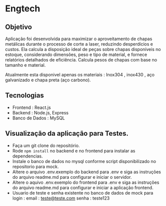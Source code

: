 # Engtech

## Objetivo
Aplicação foi desenvolvida para maximizar o aproveitamento de chapas metálicas durante o processo de corte a laser, reduzindo desperdícios e custos. Ela calcula a disposição ideal de peças sobre chapas disponíveis no estoque, considerando dimensões, peso e tipo de material, e fornece relatórios detalhados de eficiência.
Calcula pesos de chapas com base no tamanho e material.

Atualmente esta disponivel apenas os materiais : Inox304 , inox430 , aço galvanizado e chapa preta (aço carbono).

## Tecnologias

- Frontend :	React.js
- Backend :	Node.js, Express
- Banco de Dados :	MySQL

## Visualização da aplicação para Testes. 
 - Faça um git clone do repositório.
 - Rode `npm install` no backend e no frontend para instalar as dependencias.
 - Instale o banco de dados no mysql conforme script disponibilizado no repositorio para mock.
 - Altere o arquivo .env.exemplo do backend para .env e siga as instruções do arquivo readme.md para configurar e iniciar o servidor.
 - Altere o aquivo .env.exemplo do frontend para .env e siga as instruções do arquivo readme.md para configurar e iniciar a aplicação frontend.
 - Usuario de teste e senha existente no banco de dados de mock para login : email : teste@teste.com senha : teste123
   
